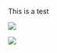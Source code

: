 This is a test

![][img-1]

<img class="responsive-img" src="../images/workspaces_4.png.png" srcset="../images/workspaces_4.png@2x.png 2x" />

[img-1]: ..images/workspaces_4.png.png